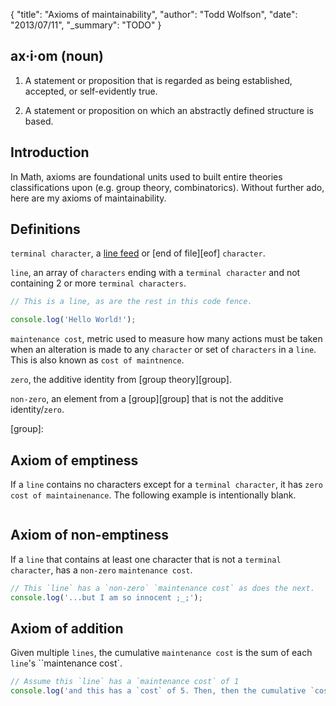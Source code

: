 {
  "title": "Axioms of maintainability",
  "author": "Todd Wolfson",
  "date": "2013/07/11",
  "_summary": "TODO"
}

## ax·i·om (noun)

1. A statement or proposition that is regarded as being established, accepted, or self-evidently true.

2. A statement or proposition on which an abstractly defined structure is based.

## Introduction

In Math, axioms are foundational units used to built entire theories classifications upon (e.g. group theory, combinatorics). Without further ado, here are my axioms of maintainability.

## Definitions

`terminal character`, a [line feed][lf] or [end of file][eof] `character`.

[lf]:
[eof]:

`line`, an array of `characters` ending with a `terminal character` and not containing 2 or more `terminal characters`.

```js
// This is a line, as are the rest in this code fence.

console.log('Hello World!');
```

`maintenance cost`, metric used to measure how many actions must be taken when an alteration is made to any `character` or set of `characters` in a `line`. This is also known as `cost of maintnence`.

`zero`, the additive identity from [group theory][group].

`non-zero`, an element from a [group][group] that is not the additive identity/`zero`.

[group]:

## Axiom of emptiness

If a `line` contains no characters except for a `terminal character`, it has `zero` `cost of maintainenance`. The following example is intentionally blank.

```js

```

## Axiom of non-emptiness

If a `line` that contains at least one character that is not a `terminal character`, has a `non-zero` `maintenance cost`.

```js
// This `line` has a `non-zero` `maintenance cost` as does the next.
console.log('...but I am so innocent ;_;');
```

## Axiom of addition

Given multiple `lines`, the cumulative `maintenance cost` is the sum of each `line`'s ``maintenance cost`.

```js
// Assume this `line` has a `maintenance cost` of 1
console.log('and this has a `cost` of 5. Then, then the cumulative `cost` is 6');
```
